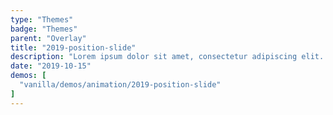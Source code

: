 ```yaml
---
type: "Themes"
badge: "Themes"
parent: "Overlay"
title: "2019-position-slide"
description: "Lorem ipsum dolor sit amet, consectetur adipiscing elit. Nunc tempus laoreet leo sit amet iaculis."
date: "2019-10-15"
demos: [
  "vanilla/demos/animation/2019-position-slide"
]
---
```

